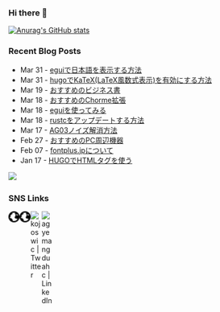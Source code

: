### Hi there 👋

[![Anurag's GitHub stats](https://github-readme-stats.vercel.app/api?username=kenjinote)](https://github.com/anuraghazra/github-readme-stats)


### Recent Blog Posts
<!-- feed start -->
- Mar 31 - [eguiで日本語を表示する方法](https://kenji.blog/posts/egui%E3%81%A7%E6%97%A5%E6%9C%AC%E8%AA%9E%E3%82%92%E8%A1%A8%E7%A4%BA%E3%81%99%E3%82%8B%E6%96%B9%E6%B3%95/)
- Mar 31 - [hugoでKaTeX(LaTeX風数式表示)を有効にする方法](https://kenji.blog/posts/hugo%E3%81%A7katexlatex%E9%A2%A8%E6%95%B0%E5%BC%8F%E8%A1%A8%E7%A4%BA%E3%82%92%E6%9C%89%E5%8A%B9%E3%81%AB%E3%81%99%E3%82%8B%E6%96%B9%E6%B3%95/)
- Mar 19 - [おすすめのビジネス書](https://kenji.blog/posts/%E3%81%8A%E3%81%99%E3%81%99%E3%82%81%E3%81%AE%E3%83%93%E3%82%B8%E3%83%8D%E3%82%B9%E6%9B%B8/)
- Mar 18 - [おすすめのChorme拡張](https://kenji.blog/posts/%E3%81%8A%E3%81%99%E3%81%99%E3%82%81%E3%81%AEchorme%E6%8B%A1%E5%BC%B5/)
- Mar 18 - [eguiを使ってみる](https://kenji.blog/posts/egui%E3%82%92%E4%BD%BF%E3%81%A3%E3%81%A6%E3%81%BF%E3%82%8B/)
- Mar 18 - [rustcをアップデートする方法](https://kenji.blog/posts/rustc%E3%82%92%E3%82%A2%E3%83%83%E3%83%97%E3%83%87%E3%83%BC%E3%83%88%E3%81%99%E3%82%8B%E6%96%B9%E6%B3%95/)
- Mar 17 - [AG03ノイズ解消方法](https://kenji.blog/posts/ag03%E3%83%8E%E3%82%A4%E3%82%BA%E8%A7%A3%E6%B6%88%E6%96%B9%E6%B3%95/)
- Feb 27 - [おすすめのPC周辺機器](https://kenji.blog/posts/%E3%81%8A%E3%81%99%E3%81%99%E3%82%81%E3%81%AEpc%E5%91%A8%E8%BE%BA%E6%A9%9F%E5%99%A8/)
- Feb 07 - [fontplus.jpについて](https://kenji.blog/posts/fontplus.jp/)
- Jan 17 - [HUGOでHTMLタグを使う](https://kenji.blog/posts/hugo%E3%81%A7html%E3%82%BF%E3%82%B0%E3%82%92%E4%BD%BF%E3%81%86/)
<!-- feed end -->

<!-- GitHub Profile Views Counter -->
![](https://komarev.com/ghpvc/?username=kenjinote)

<!-- SNS Links -->
### SNS Links
[<img align="left" alt="codewithkojo.com" width="22px" src="https://raw.githubusercontent.com/iconic/open-iconic/master/svg/globe.svg" />][website1]
[<img align="left" alt="codewithkojo.com" width="22px" src="https://raw.githubusercontent.com/iconic/open-iconic/master/svg/globe.svg" />][website2]
[<img align="left" alt="kojoswic | Twitter" width="22px" src="https://cdn.jsdelivr.net/npm/simple-icons@v3/icons/twitter.svg" />][twitter]
[<img align="left" alt="agyemangduahc | LinkedIn" width="22px" src="https://cdn.jsdelivr.net/npm/simple-icons@v3/icons/linkedin.svg" />][linkedin]

[website1]: https://hack.jp
[website2]: https://kenji.blog
[twitter]: https://twitter.com/kenjinote
[linkedin]: https://www.linkedin.com/in/kenjinote/

<!--
**kenjinote/kenjinote** is a ✨ _special_ ✨ repository because its `README.md` (this file) appears on your GitHub profile.

Here are some ideas to get you started:

- 🔭 I’m currently working on ...
- 🌱 I’m currently learning ...
- 👯 I’m looking to collaborate on ...
- 🤔 I’m looking for help with ...
- 💬 Ask me about ...
- 📫 How to reach me: ...
- 😄 Pronouns: ...
- ⚡ Fun fact: ...
-->
